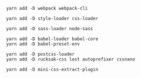 ```
yarn add -D webpack webpack-cli
```

```
yarn add -D style-loader css-loader
```

```
yarn add -D sass-loader node-sass
```

```
yarn add -D babel-loader babel-core
yarn add -D babel-preset-env
```

```
yarn add -D postcss-loader
yarn add -D rucksak-css lost autoprefixer cssnano
```

```
yarn add -D mini-css-extract-plugin
```
